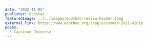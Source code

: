 ```yaml
---
date: "2022-11-05"
publisher: Ecotheo
featuredImage: ../../images/ecotheo-review-header.jpeg
external_link: https://www.ecotheo.org/shop/p/summer-2021-428tp
poems: 
  - Capsicum Chinense
---
```

